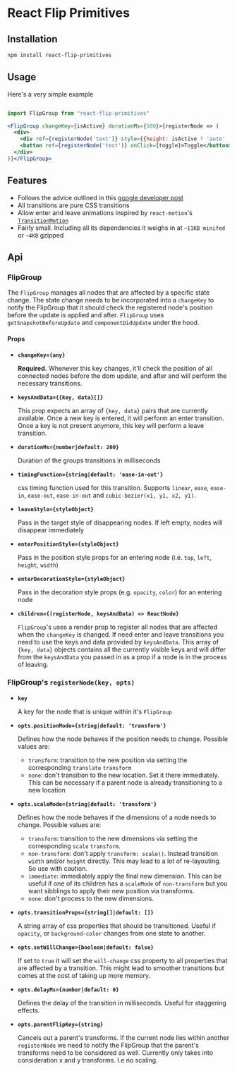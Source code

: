 # React Flip Primitives

## Installation

```bash
npm install react-flip-primitives
```

## Usage

Here's a very simple example

```jsx

import FlipGroup from "react-flip-primitives"

<FlipGroup changeKey={isActive} durationMs={500}>{registerNode => (
  <div>
    <div ref={registerNode('text')} style={{height: isActive ? 'auto' : 0}}>Text</div>
    <button ref={registerNode('text')} onClick={toggle}>Toggle</button>
  </div>
)}</FlipGroup>
```

## Features

* Follows the advice outlined in this [google developer post](https://developers.google.com/web/updates/2017/03/performant-expand-and-collapse)
* All transitions are pure CSS transitions
* Allow enter and leave animations inspired by `react-motion`'s [`TransitionMotion`](https://github.com/chenglou/react-motion#transitionmotion-)
* Fairly small. Including all its dependencies it weighs in at `~11KB minifed` or `~4KB` gzipped

## Api

### FlipGroup

The `FlipGroup` manages all nodes that are affected by a specific state change. The state change needs to be incorporated into a `changeKey` to notify the FlipGroup that it should check the registered node's position before the update is applied and after.
`FlipGroup` uses `getSnapshotBeforeUpdate` and `componentDidUpdate` under the hood.

#### Props

- **`changeKey={any}`**

  **Required.** Whenever this key changes, it'll check the position of all connected nodes before the dom update, and after and will perform the necessary transitions.

- **`keysAndData={{key, data}[]}`**

  This prop expects an array of `{key, data}` pairs that are currently available. Once a new key is entered, it will perform an enter transition. Once a key is not present anymore, this key will perform a leave transition.

- **`durationMs={number|default: 200}`**

  Duration of the groups transitions in milliseconds

- **`timingFunction={string|default: 'ease-in-out'}`**

  css timing function used for this transition. Supports `linear`, `ease`, `ease-in`, `ease-out`, `ease-in-out` and `cubic-bezier(x1, y1, x2, y1)`.

- **`leaveStyle={styleObject}`**

  Pass in the target style of disappearing nodes. If left empty, nodes will disappear immediately

- **`enterPositionStyle={styleObject}`**

  Pass in the position style props for an entering node (i.e. `top`, `left`, `height`, `width`)

- **`enterDecorationStyle={styleObject}`**

  Pass in the decoration style props (e.g. `opacity`, `color`) for an entering node

- **`children={(registerNode, keysAndData) => ReactNode}`**

  `FlipGroup`'s uses a render prop to register all nodes that are affected when the `changeKey` is changed.
  If need enter and leave transitions you need to use the keys and data provided by `keysAndData`. This array of `{key, data}` objects contains all the currently visible keys and will differ from the `keysAndData` you passed in as a prop if a node is in the process of leaving.

### FlipGroup's `registerNode(key, opts)`

- **`key`**

  A key for the node that is unique within it's `FlipGroup`

- **`opts.positionMode={string|default: 'transform'}`**

  Defines how the node behaves if the position needs to change. Possible values are:

  - `transform`: transition to the new position via setting the corresponding `translate` `transform`
  - `none`: don't transition to the new location. Set it there immediately. This can be necessary if a parent node is already transitioning to a new location

- **`opts.scaleMode={string|default: 'transform'}`**

  Defines how the node behaves if the dimensions of a node needs to change. Possible values are:

  - `transform`: transition to the new dimensions via setting the corresponding `scale` `transform`.
  - `non-transform`: don't apply `transform: scale()`. Instead transition `width` and/or `height` directly. This may lead to a lot of re-layouting. So use with caution.
  - `immediate`: immediately apply the final new dimension. This can be useful if one of its children has a `scaleMode` of `non-transform` but you want sibblings to apply their new position via transforms.
  - `none`: don't process to the new dimensions.

- **`opts.transitionProps={string[]|default: []}`**

  A string array of css properties that should be transitioned. Useful if `opacity`, or `background-color` changes from one state to another.

- **`opts.setWillChange={boolean|default: false}`**

  If set to `true` it will set the `will-change` css property to all properties that are affected by a transition. This might lead to smoother transitions but comes at the cost of taking up more memory.

- **`opts.delayMs={number|default: 0}`**

  Defines the delay of the transition in milliseconds. Useful for staggering effects.

- **`opts.parentFlipKey={string}`**

  Cancels out a parent's transforms. If the current node lies within another `registerNode` we need to notify the FlipGroup that the parent's transforms need to be considered as well. Currently only takes into consideration x and y transforms. I.e no scaling.
